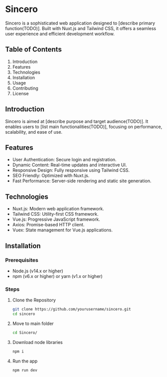 # Sincero

Sincero is a sophisticated web application designed to [describe primary function(TODO)]. Built with Nuxt.js and Tailwind CSS, it offers a seamless user experience and efficient development workflow.

## Table of Contents

1. Introduction
2. Features
3. Technologies
4. Installation
5. Usage
6. Contributing
7. License

## Introduction

Sincero is aimed at [describe purpose and target audience(TODO)]. It enables users to [list main functionalities(TODO)], focusing on performance, scalability, and ease of use.

## Features

- User Authentication: Secure login and registration.
- Dynamic Content: Real-time updates and interactive UI.
- Responsive Design: Fully responsive using Tailwind CSS.
- SEO Friendly: Optimized with Nuxt.js.
- Fast Performance: Server-side rendering and static site generation.

## Technologies

- Nuxt.js: Modern web application framework.
- Tailwind CSS: Utility-first CSS framework.
- Vue.js: Progressive JavaScript framework.
- Axios: Promise-based HTTP client.
- Vuex: State management for Vue.js applications.

## Installation

### Prerequisites

- Node.js (v14.x or higher)
- npm (v6.x or higher) or yarn (v1.x or higher)

### Steps

1. Clone the Repository

   ```bash
   git clone https://github.com/yourusername/sincero.git
   cd sincero

2. Move to main folder
   ```bash
   cd Sincero/

3. Download node libraries
   ```bash
   npm i

4. Run the app
   ```bash
   npm run dev
